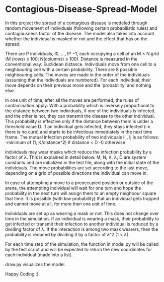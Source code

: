 # Contagious-Disease-Spread-Model
In this project the spread of a contagious disease is modeled through random movement of individuals (following certain probabilistic rules) and contagiousness factor of the disease. The model also takes into account whether the individual is masked or not and the effect that has on the spread.

There are P individuals, I0, ..., IP −1, each occupying a cell of an M × N grid (M (rows) ≤ 100; N(columns) ≤
100). Distance is measured in the conventional way: Euclidean distance. Individuals move from one cell to a
neighbouring cell with a certain probability. There are 8 possible neighbouring cells. The moves are
made in the order of the individuals (assuming that the individuals are numbered). For each individual,
their move depends on their previous move and the ‘probability’ and nothing else.

In one unit of time, after all the moves are performed, the rules of contamination apply: With a probability
which is inversely proportional to the distance between two individuals, if one of the individuals is infected, and
the other is not, they can transmit the disease to the other individual. This probability is effective only if the
distance between them is under a threshold value D. If an individual gets infected, they stays infected (i.e.
there is no cure) and starts to be infectious immediately in the next time frame.
The mutual infection probability of two individuals Ii
, Ij is as follows:
-minimum of (1, K/distance^2) if distance < D
-0 otherwise

Individuals may wear masks which reduce the infection probability by a factor of λ. This is explained in detail
below.
M, N, K, λ, D are system constants and are initialized in the test file, along with the initial state of the individuals.
The move probabilities are set according to the last move, depending on a grid of possible directions the individual can move in.

In case of attempting a move to a preoccupied position or outside of the arena, the attempting individual
will wait for one turn and hope the probability in the next turn will assign them to an empty neighbour
square that time. It is possible (with low probability) that an individual gets trapped and cannot move
at all, for more then one unit of time.

Individuals are set up as wearing a mask or not. This does not change over time in the simulation. If
an individual is wearing a mask, their probability to get infected or transmit their infection to another
individual is reduced by a dividing factor of λ. If the interaction is among two mask wearers, then the probability
is reduced by dividing it by a factor of λ^2 (1 < λ).

For each time step of the simulation, the function in model.py will be called by the test script
and will be expected to return the new coordinates for each individual (made into
a list).

draw.py visualizes the model.

Happy Coding :)
